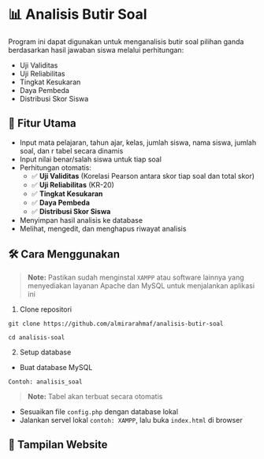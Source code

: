 # 📊 Analisis Butir Soal

Program ini dapat digunakan untuk menganalisis butir soal pilihan ganda berdasarkan hasil jawaban siswa melalui perhitungan:
- Uji Validitas
- Uji Reliabilitas
- Tingkat Kesukaran
- Daya Pembeda
- Distribusi Skor Siswa

## 🚀 Fitur Utama
- Input mata pelajaran, tahun ajar, kelas, jumlah siswa, nama siswa, jumlah soal, dan r tabel secara dinamis
- Input nilai benar/salah siswa untuk tiap soal
- Perhitungan otomatis:
    - ✅ **Uji Validitas** (Korelasi Pearson antara skor tiap soal dan total skor)
    - ✅ **Uji Reliabilitas** (KR-20)
    - ✅ **Tingkat Kesukaran**
    - ✅ **Daya Pembeda**
    - ✅ **Distribusi Skor Siswa**
- Menyimpan hasil analisis ke database
- Melihat, mengedit, dan menghapus riwayat analisis

## 🛠️ Cara Menggunakan
> **Note:** Pastikan sudah menginstal `XAMPP` atau software lainnya yang menyediakan layanan Apache dan MySQL untuk menjalankan aplikasi ini

1. Clone repositori
```
git clone https://github.com/almirarahmaf/analisis-butir-soal
```
```
cd analisis-soal
```

2. Setup database
- Buat database MySQL
```
Contoh: analisis_soal
```
> **Note:** Tabel akan terbuat secara otomatis
- Sesuaikan file `config.php` dengan database lokal
- Jalankan servel lokal `contoh: XAMPP`, lalu buka `index.html` di browser

## 📸 Tampilan Website
